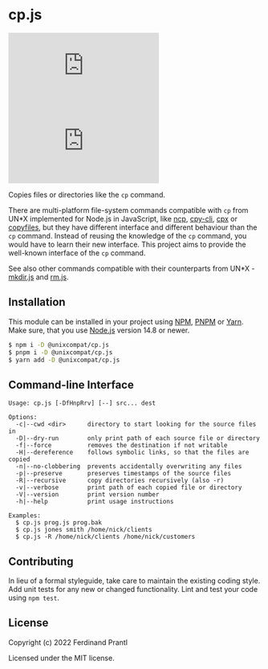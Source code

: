 # cp.js

[![Latest version](https://img.shields.io/npm/v/@unixcompat/cp.js)
 ![Dependency status](https://img.shields.io/librariesio/release/npm/@unixcompat/cp.js)
](https://www.npmjs.com/package/@unixcompat/cp.js)

Copies files or directories like the `cp` command.

There are multi-platform file-system commands compatible with `cp` from UN*X implemented for Node.js in JavaScript, like [ncp], [cpy-cli], [cpx] or [copyfiles], but they have different interface and different behaviour than the `cp` command. Instead of reusing the knowledge of the `cp` command, you would have to learn their new interface. This project aims to provide the well-known interface of the `cp` command.

See also other commands compatible with their counterparts from UN*X - [mkdir.js] and [rm.js].

## Installation

This module can be installed in your project using [NPM], [PNPM] or [Yarn]. Make sure, that you use [Node.js] version 14.8 or newer.

```sh
$ npm i -D @unixcompat/cp.js
$ pnpm i -D @unixcompat/cp.js
$ yarn add -D @unixcompat/cp.js
```

## Command-line Interface

    Usage: cp.js [-DfHnpRrv] [--] src... dest

    Options:
      -c|--cwd <dir>      directory to start looking for the source files in
      -D|--dry-run        only print path of each source file or directory
      -f|--force          removes the destination if not writable
      -H|--dereference    follows symbolic links, so that the files are copied
      -n|--no-clobbering  prevents accidentally overwriting any files
      -p|--preserve       preserves timestamps of the source files
      -R|--recursive      copy directories recursively (also -r)
      -v|--verbose        print path of each copied file or directory
      -V|--version        print version number
      -h|--help           print usage instructions

    Examples:
      $ cp.js prog.js prog.bak
      $ cp.js jones smith /home/nick/clients
      $ cp.js -R /home/nick/clients /home/nick/customers

## Contributing

In lieu of a formal styleguide, take care to maintain the existing coding style.  Add unit tests for any new or changed functionality. Lint and test your code using `npm test`.

## License

Copyright (c) 2022 Ferdinand Prantl

Licensed under the MIT license.

[Node.js]: http://nodejs.org/
[NPM]: https://www.npmjs.com/
[PNPM]: https://pnpm.io/
[Yarn]: https://yarnpkg.com/
[ncp]: https://www.npmjs.com/package/ncp
[cpy-cli]: https://www.npmjs.com/package/cpy-cli
[cpx]: https://www.npmjs.com/package/cpx
[copyfiles]: https://www.npmjs.com/package/copyfiles
[mkdir.js]: https://www.npmjs.com/package/@unixcompat/mkdir.js
[rm.js]: https://www.npmjs.com/package/@unixcompat/rm.js
